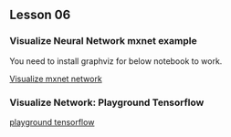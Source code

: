 ## Lesson 06

### Visualize Neural Network mxnet example

You need to install graphviz for below notebook to work.

[Visualize mxnet network](notebooks/visualize_network_mxnet_example1.ipynb)

### Visualize Network: Playground Tensorflow


[playground tensorflow](https://playground.tensorflow.org/)



